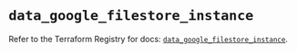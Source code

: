 # `data_google_filestore_instance`

Refer to the Terraform Registry for docs: [`data_google_filestore_instance`](https://registry.terraform.io/providers/hashicorp/google/5.26.0/docs/data-sources/filestore_instance).
